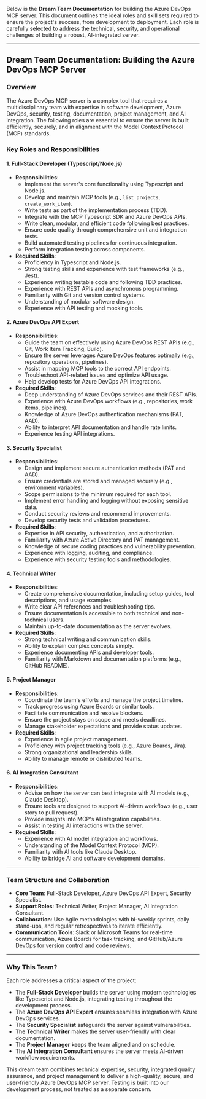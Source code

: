 Below is the **Dream Team Documentation** for building the Azure DevOps MCP server. This document outlines the ideal roles and skill sets required to ensure the project's success, from development to deployment. Each role is carefully selected to address the technical, security, and operational challenges of building a robust, AI-integrated server.

---

## Dream Team Documentation: Building the Azure DevOps MCP Server

### Overview
The Azure DevOps MCP server is a complex tool that requires a multidisciplinary team with expertise in software development, Azure DevOps, security, testing, documentation, project management, and AI integration. The following roles are essential to ensure the server is built efficiently, securely, and in alignment with the Model Context Protocol (MCP) standards.

### Key Roles and Responsibilities

#### 1. **Full-Stack Developer (Typescript/Node.js)**
- **Responsibilities**:  
  - Implement the server's core functionality using Typescript and Node.js.
  - Develop and maintain MCP tools (e.g., `list_projects`, `create_work_item`).
  - Write tests as part of the implementation process (TDD).
  - Integrate with the MCP Typescript SDK and Azure DevOps APIs.
  - Write clean, modular, and efficient code following best practices.
  - Ensure code quality through comprehensive unit and integration tests.
  - Build automated testing pipelines for continuous integration.
  - Perform integration testing across components.
- **Required Skills**:  
  - Proficiency in Typescript and Node.js.
  - Strong testing skills and experience with test frameworks (e.g., Jest).
  - Experience writing testable code and following TDD practices.
  - Experience with REST APIs and asynchronous programming.
  - Familiarity with Git and version control systems.
  - Understanding of modular software design.
  - Experience with API testing and mocking tools.

#### 2. **Azure DevOps API Expert**
- **Responsibilities**:  
  - Guide the team on effectively using Azure DevOps REST APIs (e.g., Git, Work Item Tracking, Build).  
  - Ensure the server leverages Azure DevOps features optimally (e.g., repository operations, pipelines).  
  - Assist in mapping MCP tools to the correct API endpoints.  
  - Troubleshoot API-related issues and optimize API usage.
  - Help develop tests for Azure DevOps API integrations.
- **Required Skills**:  
  - Deep understanding of Azure DevOps services and their REST APIs.  
  - Experience with Azure DevOps workflows (e.g., repositories, work items, pipelines).  
  - Knowledge of Azure DevOps authentication mechanisms (PAT, AAD).  
  - Ability to interpret API documentation and handle rate limits.
  - Experience testing API integrations.

#### 3. **Security Specialist**
- **Responsibilities**:  
  - Design and implement secure authentication methods (PAT and AAD).  
  - Ensure credentials are stored and managed securely (e.g., environment variables).  
  - Scope permissions to the minimum required for each tool.  
  - Implement error handling and logging without exposing sensitive data.  
  - Conduct security reviews and recommend improvements.
  - Develop security tests and validation procedures.
- **Required Skills**:  
  - Expertise in API security, authentication, and authorization.  
  - Familiarity with Azure Active Directory and PAT management.  
  - Knowledge of secure coding practices and vulnerability prevention.  
  - Experience with logging, auditing, and compliance.
  - Experience with security testing tools and methodologies.

#### 4. **Technical Writer**
- **Responsibilities**:  
  - Create comprehensive documentation, including setup guides, tool descriptions, and usage examples.  
  - Write clear API references and troubleshooting tips.  
  - Ensure documentation is accessible to both technical and non-technical users.  
  - Maintain up-to-date documentation as the server evolves.  
- **Required Skills**:  
  - Strong technical writing and communication skills.  
  - Ability to explain complex concepts simply.  
  - Experience documenting APIs and developer tools.  
  - Familiarity with Markdown and documentation platforms (e.g., GitHub README).

#### 5. **Project Manager**
- **Responsibilities**:  
  - Coordinate the team's efforts and manage the project timeline.  
  - Track progress using Azure Boards or similar tools.  
  - Facilitate communication and resolve blockers.  
  - Ensure the project stays on scope and meets deadlines.  
  - Manage stakeholder expectations and provide status updates.  
- **Required Skills**:  
  - Experience in agile project management.  
  - Proficiency with project tracking tools (e.g., Azure Boards, Jira).  
  - Strong organizational and leadership skills.  
  - Ability to manage remote or distributed teams.

#### 6. **AI Integration Consultant**
- **Responsibilities**:  
  - Advise on how the server can best integrate with AI models (e.g., Claude Desktop).  
  - Ensure tools are designed to support AI-driven workflows (e.g., user story to pull request).  
  - Provide insights into MCP's AI integration capabilities.  
  - Assist in testing AI interactions with the server.  
- **Required Skills**:  
  - Experience with AI model integration and workflows.  
  - Understanding of the Model Context Protocol (MCP).  
  - Familiarity with AI tools like Claude Desktop.  
  - Ability to bridge AI and software development domains.

---

### Team Structure and Collaboration
- **Core Team**: Full-Stack Developer, Azure DevOps API Expert, Security Specialist.  
- **Support Roles**: Technical Writer, Project Manager, AI Integration Consultant.  
- **Collaboration**: Use Agile methodologies with bi-weekly sprints, daily stand-ups, and regular retrospectives to iterate efficiently.  
- **Communication Tools**: Slack or Microsoft Teams for real-time communication, Azure Boards for task tracking, and GitHub/Azure DevOps for version control and code reviews.

---

### Why This Team?
Each role addresses a critical aspect of the project:
- The **Full-Stack Developer** builds the server using modern technologies like Typescript and Node.js, integrating testing throughout the development process.
- The **Azure DevOps API Expert** ensures seamless integration with Azure DevOps services.
- The **Security Specialist** safeguards the server against vulnerabilities.
- The **Technical Writer** makes the server user-friendly with clear documentation.
- The **Project Manager** keeps the team aligned and on schedule.
- The **AI Integration Consultant** ensures the server meets AI-driven workflow requirements.

This dream team combines technical expertise, security, integrated quality assurance, and project management to deliver a high-quality, secure, and user-friendly Azure DevOps MCP server. Testing is built into our development process, not treated as a separate concern.
